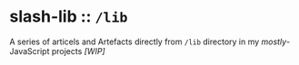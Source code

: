 # slash-lib :: `/lib`
A series of articels and Artefacts directly from `/lib` directory in my _mostly_-JavaScript projects _[WIP]_
